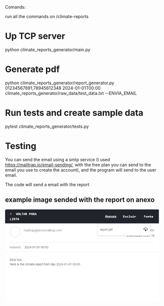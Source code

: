 Comands:


run all the commands on /climate-reports

# Up TCP server
python climate_reports_generator/main.py


# Generate pdf
python climate_reports_generator/report_generator.py 01234567891,78945612348 2024-01-01T00:00 climate_reports_generator/raw_data/test_data.txt --ENVIA_EMAIL


# Run tests and create sample data
pytest climate_reports_generator/tests.py


# Testing
You can send the email using a smtp service (I used https://mailtrap.io/email-sending/, with the free plan you can send to the email you use to create the account), and the program will send to the user email.

The code will send a email with the report 

## example image sended with the report on anexo
![alt text](image.png)